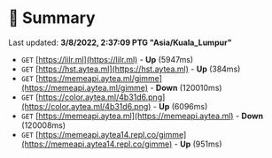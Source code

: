 # 📖 Summary
Last updated: **3/8/2022, 2:37:09 PTG "Asia/Kuala_Lumpur"**

- `GET` [https://lilr.ml](https://lilr.ml) - **Up** (5947ms)
- `GET` [https://hst.aytea.ml](https://hst.aytea.ml) - **Up** (384ms)
- `GET` [https://memeapi.aytea.ml/gimme](https://memeapi.aytea.ml/gimme) - **Down** (120010ms)
- `GET` [https://color.aytea.ml/4b31d6.png](https://color.aytea.ml/4b31d6.png) - **Up** (6096ms)
- `GET` [https://memeapi.aytea.ml](https://memeapi.aytea.ml) - **Down** (120008ms)
- `GET` [https://memeapi.aytea14.repl.co/gimme](https://memeapi.aytea14.repl.co/gimme) - **Up** (951ms)
